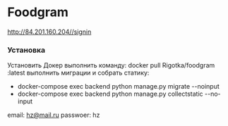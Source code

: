 # Foodgram
http://84.201.160.204//signin

### Установка  
Установить Докер
выполнить команду:
docker pull Rigotka/foodgram :latest
выполнить миграции и собрать статику:
- docker-compose exec backend python manage.py migrate --noinput
- docker-compose exec backend python manage.py collectstatic --no-input

email: hz@mail.ru passwoer: hz
